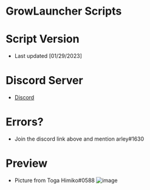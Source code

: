 # GrowLauncher Scripts

# Script Version
* Last updated [01/29/2023]

# Discord Server
* [Discord](https://discord.gg/x3bWpXmdxS)

# Errors?
* Join the discord link above and mention arley#1630

# Preview
* Picture from Toga Himiko#0588
![image](https://cdn.discordapp.com/attachments/1061189019532284018/1071227348449509446/image.png)
